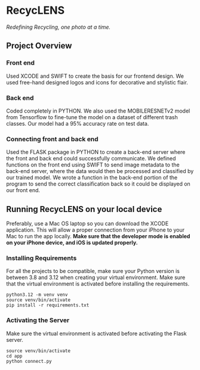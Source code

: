 # RecycLENS
*Redefining Recycling, one photo at a time.* 
## Project Overview
### Front end
Used XCODE and SWIFT to create the basis for our frontend design. We used free-hand designed logos and icons for decorative and stylistic flair.
### Back end 
Coded completely in PYTHON. We also used the MOBILERESNETv2 model from Tensorflow to fine-tune the model on a dataset of different trash classes. Our model had a 95% accuracy rate on test data. 
### Connecting front and back end 
Used the FLASK package in PYTHON to create a back-end server where the front and back end could successfully communicate. We defined functions on the front end using SWIFT to send image metadata to the back-end server, where the data would then be processed and classified by our trained model. We wrote a function in the back-end portion of the program to send the correct classification back so it could be displayed on our front end. 
## Running RecycLENS on your local device 
Preferably, use a Mac OS laptop so you can download the XCODE application. This will allow a proper connection from your iPhone to your Mac to run the app locally. **Make sure that the developer mode is enabled on your iPhone device, and iOS is updated properly.**
### Installing Requirements
For all the projects to be compatible, make sure your Python version is between 3.8 and 3.12 when creating your virtual environment. Make sure that the virtual environment is activated before installing the requirements.
```console
python3.12 -m venv venv
source venv/bin/activate
pip install -r requirements.txt
```
### Activating the Server
Make sure the virtual environment is activated before activating the Flask server.
```console
source venv/bin/activate
cd app
python connect.py
```
